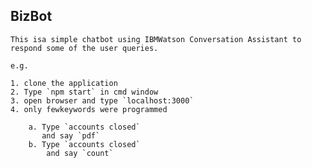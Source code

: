 

## BizBot 
    This isa simple chatbot using IBMWatson Conversation Assistant to respond some of the user queries.

    e.g.

    1. clone the application
    2. Type `npm start` in cmd window
    3. open browser and type `localhost:3000`
    4. only fewkeywords were programmed 

        a. Type `accounts closed`
           and say `pdf`
        b. Type `accounts closed`
            and say `count`

    
